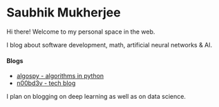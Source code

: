 # Saubhik Mukherjee


Hi there!
Welcome to my personal space in the web.

I blog about software development, math, artificial neural networks & AI.

#### Blogs
* [algospy - algorithms in python](https://saubhik.github.io/algospy)
* [n00bd3v - tech blog](/software_development/index.md)

I plan on blogging on deep learning as well as on data science.

